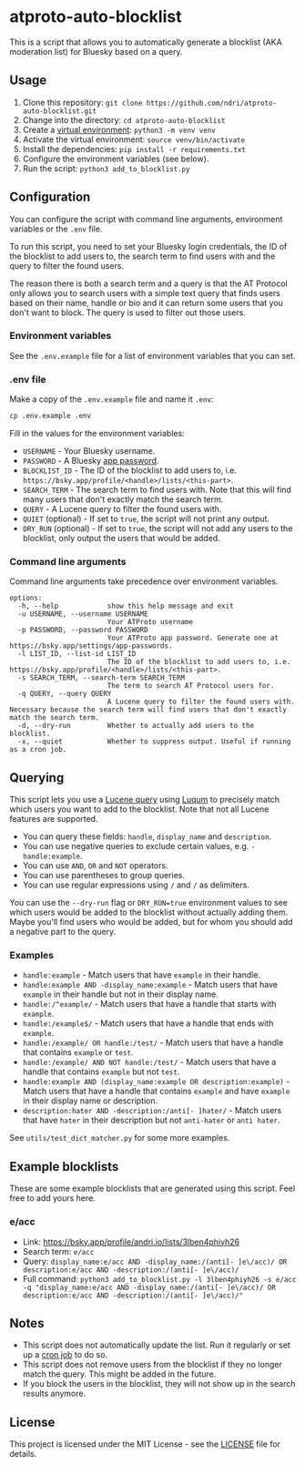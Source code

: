 # atproto-auto-blocklist

This is a script that allows you to automatically generate a blocklist (AKA moderation list) for Bluesky based on a query.

## Usage

1. Clone this repository: `git clone https://github.com/ndri/atproto-auto-blocklist.git`
2. Change into the directory: `cd atproto-auto-blocklist`
3. Create a [virtual environment](https://packaging.python.org/guides/installing-using-pip-and-virtual-environments/): `python3 -m venv venv`
4. Activate the virtual environment: `source venv/bin/activate`
5. Install the dependencies: `pip install -r requirements.txt`
6. Configure the environment variables (see below).
7. Run the script: `python3 add_to_blocklist.py`

## Configuration

You can configure the script with command line arguments, environment variables or the `.env` file.

To run this script, you need to set your Bluesky login credentials, the ID of the blocklist to add users to, the search term to find users with and the query to filter the found users.

The reason there is both a search term and a query is that the AT Protocol only allows you to search users with a simple text query that finds users based on their name, handle or bio and it can return some users that you don't want to block. The query is used to filter out those users.

### Environment variables

See the `.env.example` file for a list of environment variables that you can set.

### .env file

Make a copy of the `.env.example` file and name it `.env`:

```bash
cp .env.example .env
```

Fill in the values for the environment variables:

- `USERNAME` - Your Bluesky username.
- `PASSWORD` - A Bluesky [app password](https://bsky.app/settings/app-passwords).
- `BLOCKLIST_ID` - The ID of the blocklist to add users to, i.e. `https://bsky.app/profile/<handle>/lists/<this-part>`.
- `SEARCH_TERM` - The search term to find users with. Note that this will find many users that don't exactly match the search term.
- `QUERY` - A Lucene query to filter the found users with.
- `QUIET` (optional) - If set to `true`, the script will not print any output.
- `DRY_RUN` (optional) - If set to `true`, the script will not add any users to the blocklist, only output the users that would be added.

### Command line arguments

Command line arguments take precedence over environment variables.

```
options:
  -h, --help            show this help message and exit
  -u USERNAME, --username USERNAME
                        Your ATProto username
  -p PASSWORD, --password PASSWORD
                        Your ATProto app password. Generate one at https://bsky.app/settings/app-passwords.
  -l LIST_ID, --list-id LIST_ID
                        The ID of the blocklist to add users to, i.e. https://bsky.app/profile/<handle>/lists/<this-part>.
  -s SEARCH_TERM, --search-term SEARCH_TERM
                        The term to search AT Protocol users for.
  -q QUERY, --query QUERY
                        A Lucene query to filter the found users with. Necessary because the search term will find users that don't exactly match the search term.
  -d, --dry-run         Whether to actually add users to the blocklist.
  -x, --quiet           Whether to suppress output. Useful if running as a cron job.
```

## Querying

This script lets you use a [Lucene query](https://lucene.apache.org/core/3_6_0/queryparsersyntax.html) using [Luqum](https://luqum.readthedocs.io/en/latest/about.html) to precisely match which users you want to add to the blocklist. Note that not all Lucene features are supported.

- You can query these fields: `handle`, `display_name` and `description`.
- You can use negative queries to exclude certain values, e.g. `-handle:example`.
- You can use `AND`, `OR` and `NOT` operators.
- You can use parentheses to group queries.
- You can use regular expressions using `/` and `/` as delimiters.

You can use the `--dry-run` flag or `DRY_RUN=true` environment values to see which users would be added to the blocklist without actually adding them. Maybe you'll find users who would be added, but for whom you should add a negative part to the query.

### Examples

- `handle:example` - Match users that have `example` in their handle.
- `handle:example AND -display_name:example` - Match users that have `example` in their handle but not in their display name.
- `handle:/^example/` - Match users that have a handle that starts with `example`.
- `handle:/example$/` - Match users that have a handle that ends with `example`.
- `handle:/example/ OR handle:/test/` - Match users that have a handle that contains `example` or `test`.
- `handle:/example/ AND NOT handle:/test/` - Match users that have a handle that contains `example` but not `test`.
- `handle:example AND (display_name:example OR description:example)` - Match users that have a handle that contains `example` and have `example` in their display name or description.
- `description:hater AND -description:/anti[- ]hater/` - Match users that have `hater` in their description but not `anti-hater` or `anti hater`.

See `utils/test_dict_matcher.py` for some more examples.

## Example blocklists

These are some example blocklists that are generated using this script. Feel free to add yours here.

### e/acc

- Link: https://bsky.app/profile/andri.io/lists/3lben4phiyh26
- Search term: `e/acc`
- Query: `display_name:e/acc AND -display_name:/(anti[- ]e\/acc)/ OR description:e/acc AND -description:/(anti[- ]e\/acc)/`
- Full command: `python3 add_to_blocklist.py -l 3lben4phiyh26 -s e/acc -q "display_name:e/acc AND -display_name:/(anti[- ]e\/acc)/ OR description:e/acc AND -description:/(anti[- ]e\/acc)/"`

## Notes

- This script does not automatically update the list. Run it regularly or set up a [cron job](https://askubuntu.com/questions/2368/how-do-i-set-up-a-cron-job) to do so.
- This script does not remove users from the blocklist if they no longer match the query. This might be added in the future.
- If you block the users in the blocklist, they will not show up in the search results anymore.

## License

This project is licensed under the MIT License - see the [LICENSE](LICENSE) file for details.
